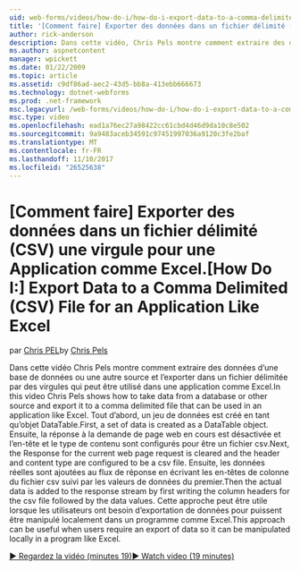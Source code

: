 ```yaml
---
uid: web-forms/videos/how-do-i/how-do-i-export-data-to-a-comma-delimited-csv-file-for-an-application-like-excel
title: '[Comment faire] Exporter des données dans un fichier délimité (CSV) une virgule pour une Application comme Excel | Documents Microsoft'
author: rick-anderson
description: Dans cette vidéo, Chris Pels montre comment extraire des données d’une base de données ou une autre source et l’exporter dans un fichier délimitée par des virgules qui peut être utilisé dans une application li...
ms.author: aspnetcontent
manager: wpickett
ms.date: 01/22/2009
ms.topic: article
ms.assetid: c9df86ad-aec2-43d5-bb8a-413ebb666673
ms.technology: dotnet-webforms
ms.prod: .net-framework
msc.legacyurl: /web-forms/videos/how-do-i/how-do-i-export-data-to-a-comma-delimited-csv-file-for-an-application-like-excel
msc.type: video
ms.openlocfilehash: ead1a76ec27a98422cc61cbd4d46d9da10c8e502
ms.sourcegitcommit: 9a9483aceb34591c97451997036a9120c3fe2baf
ms.translationtype: MT
ms.contentlocale: fr-FR
ms.lasthandoff: 11/10/2017
ms.locfileid: "26525638"
---
```

<a name="how-do-i-export-data-to-a-comma-delimited-csv-file-for-an-application-like-excel"></a><span data-ttu-id="da838-103">[Comment faire] Exporter des données dans un fichier délimité (CSV) une virgule pour une Application comme Excel.</span><span class="sxs-lookup"><span data-stu-id="da838-103">[How Do I:] Export Data to a Comma Delimited (CSV) File for an Application Like Excel</span></span>
====================
<span data-ttu-id="da838-104">par [Chris PEL](https://twitter.com/chrispels)</span><span class="sxs-lookup"><span data-stu-id="da838-104">by [Chris Pels](https://twitter.com/chrispels)</span></span>

<span data-ttu-id="da838-105">Dans cette vidéo Chris Pels montre comment extraire des données d’une base de données ou une autre source et l’exporter dans un fichier délimitée par des virgules qui peut être utilisé dans une application comme Excel.</span><span class="sxs-lookup"><span data-stu-id="da838-105">In this video Chris Pels shows how to take data from a database or other source and export it to a comma delimited file that can be used in an application like Excel.</span></span> <span data-ttu-id="da838-106">Tout d’abord, un jeu de données est créé en tant qu’objet DataTable.</span><span class="sxs-lookup"><span data-stu-id="da838-106">First, a set of data is created as a DataTable object.</span></span> <span data-ttu-id="da838-107">Ensuite, la réponse à la demande de page web en cours est désactivée et l’en-tête et le type de contenu sont configurés pour être un fichier csv.</span><span class="sxs-lookup"><span data-stu-id="da838-107">Next, the Response for the current web page request is cleared and the header and content type are configured to be a csv file.</span></span> <span data-ttu-id="da838-108">Ensuite, les données réelles sont ajoutées au flux de réponse en écrivant les en-têtes de colonne du fichier csv suivi par les valeurs de données du premier.</span><span class="sxs-lookup"><span data-stu-id="da838-108">Then the actual data is added to the response stream by first writing the column headers for the csv file followed by the data values.</span></span> <span data-ttu-id="da838-109">Cette approche peut être utile lorsque les utilisateurs ont besoin d’exportation de données pour puissent être manipulé localement dans un programme comme Excel.</span><span class="sxs-lookup"><span data-stu-id="da838-109">This approach can be useful when users require an export of data so it can be manipulated locally in a program like Excel.</span></span>

[<span data-ttu-id="da838-110">&#9654; Regardez la vidéo (minutes 19)</span><span class="sxs-lookup"><span data-stu-id="da838-110">&#9654; Watch video (19 minutes)</span></span>](https://channel9.msdn.com/Blogs/ASP-NET-Site-Videos/how-do-i-export-data-to-a-comma-delimited-csv-file-for-an-application-like-excel)
